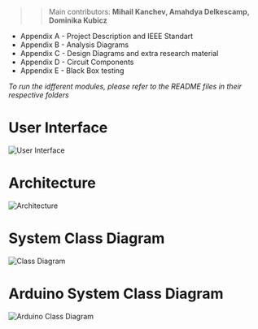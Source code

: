 >> Main contributors: **Mihail Kanchev, Amahdya Delkescamp, Dominika Kubicz**

	
* Appendix A - Project Description and IEEE Standart
* Appendix B - Analysis Diagrams
* Appendix C - Design Diagrams and extra research material
* Appendix D - Circuit Components
* Appendix E - Black Box testing

*To run the idfferent modules, please refer to the README files in their respective folders*

# User Interface
![User Interface](https://i.imgur.com/sCyNWLL.png)

# Architecture
![Architecture](https://i.imgur.com/B0XHQP4.jpg)

# System Class Diagram
![Class Diagram](https://i.imgur.com/Lj5W0nF.jpg)

# Arduino System Class Diagram
![Arduino Class Diagram](https://i.imgur.com/L2X1fda.jpg)
